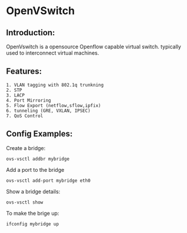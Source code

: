 OpenVSwitch
===

Introduction:
------------

OpenVswitch is a opensource Openflow capable virtual switch. typically used to interconnect virtual machines.

Features:
------
    1. VLAN tagging with 802.1q trunkning
    2. STP
    3. LACP
    4. Port Mirroring
    5. Flow Export (netflow,sflow,ipfix)
    6. tunneling (GRE, VXLAN, IPSEC)
    7. QoS Control

Config Examples:
------

Create a bridge:

    ovs-vsctl addbr mybridge

Add a port to the bridge

    ovs-vsctl add-port mybridge eth0

Show a bridge details:

    ovs-vsctl show

To make the brige up:

    ifconfig mybridge up



